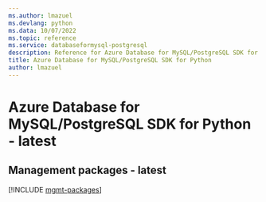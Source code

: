```yaml
---
ms.author: lmazuel
ms.devlang: python
ms.data: 10/07/2022
ms.topic: reference
ms.service: databaseformysql-postgresql
description: Reference for Azure Database for MySQL/PostgreSQL SDK for Python
title: Azure Database for MySQL/PostgreSQL SDK for Python
author: lmazuel
---
```

# Azure Database for MySQL/PostgreSQL SDK for Python - latest

## Management packages - latest
[!INCLUDE [mgmt-packages](database-for-mysql-postgresql-mgmt-index.md)]